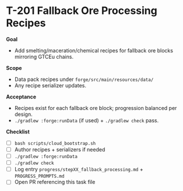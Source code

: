 # T-201 Fallback Ore Processing Recipes

**Goal**
- Add smelting/maceration/chemical recipes for fallback ore blocks mirroring GTCEu chains.

**Scope**
- Data pack recipes under `forge/src/main/resources/data/`
- Any recipe serializer updates.

**Acceptance**
- Recipes exist for each fallback ore block; progression balanced per design.
- `./gradlew :forge:runData` (if used) + `./gradlew check` pass.

**Checklist**
- [ ] `bash scripts/cloud_bootstrap.sh`
- [ ] Author recipes + serializers if needed
- [ ] `./gradlew :forge:runData`
- [ ] `./gradlew check`
- [ ] Log entry `progress/stepXX_fallback_processing.md` + `PROGRESS_PROMPTS.md`
- [ ] Open PR referencing this task file
